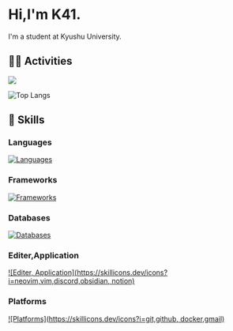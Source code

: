# Hi,I'm K41. 
I'm a student at Kyushu University.

## 🏃‍♀️ Activities
![](http://github-profile-summary-cards.vercel.app/api/cards/profile-details?username=Canon-K41&theme=transparent)

![Top Langs](https://github-readme-stats.vercel.app/api/top-langs/?username=Canon-K41&layout=compact&theme=onedark)

## 🔭 Skills
### Languages
[![Languages](https://skillicons.dev/icons?i=ts,js,md,html,css)](https://skillicons.dev)
### Frameworks
[![Frameworks](https://skillicons.dev/icons?i=react,nextjs,nodejs,tailwind)](https://skillicons.dev)
### Databases
[![Databases](https://skillicons.dev/icons?i=mysql)](https://skillicons.dev)
### Editer,Application
[![Editer, Application](https://skillicons.dev/icons?i=neovim,vim,discord,obsidian, notion)](https://skillicons.dev)
### Platforms
[![Platforms](https://skillicons.dev/icons?i=git,github, docker,gmail)](https://skillicons.dev)

